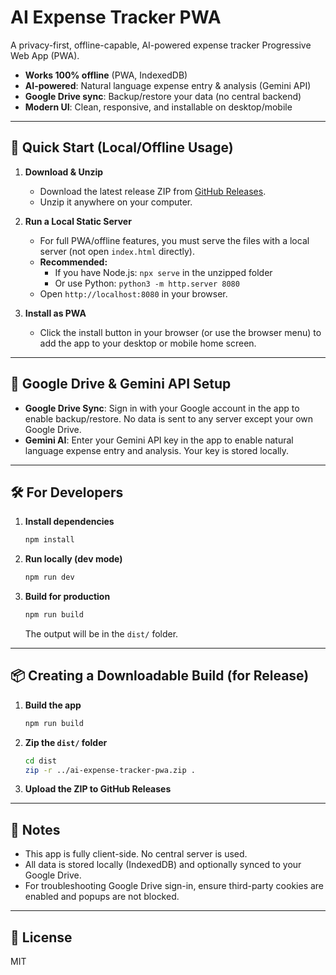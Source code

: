# AI Expense Tracker PWA

A privacy-first, offline-capable, AI-powered expense tracker Progressive Web App (PWA).

- **Works 100% offline** (PWA, IndexedDB)
- **AI-powered**: Natural language expense entry & analysis (Gemini API)
- **Google Drive sync**: Backup/restore your data (no central backend)
- **Modern UI**: Clean, responsive, and installable on desktop/mobile

---

## 🚀 Quick Start (Local/Offline Usage)

1. **Download & Unzip**
   - Download the latest release ZIP from [GitHub Releases](https://github.com/YOUR_GITHUB_USERNAME/ai-expense-tracker-pwa/releases).
   - Unzip it anywhere on your computer.

2. **Run a Local Static Server**
   - For full PWA/offline features, you must serve the files with a local server (not open `index.html` directly).
   - **Recommended:**
     - If you have Node.js: `npx serve` in the unzipped folder
     - Or use Python: `python3 -m http.server 8080`
   - Open `http://localhost:8080` in your browser.

3. **Install as PWA**
   - Click the install button in your browser (or use the browser menu) to add the app to your desktop or mobile home screen.

---

## 🔑 Google Drive & Gemini API Setup

- **Google Drive Sync**: Sign in with your Google account in the app to enable backup/restore. No data is sent to any server except your own Google Drive.
- **Gemini AI**: Enter your Gemini API key in the app to enable natural language expense entry and analysis. Your key is stored locally.

---

## 🛠️ For Developers

1. **Install dependencies**
   ```bash
   npm install
   ```
2. **Run locally (dev mode)**
   ```bash
   npm run dev
   ```
3. **Build for production**
   ```bash
   npm run build
   ```
   The output will be in the `dist/` folder.

---

## 📦 Creating a Downloadable Build (for Release)

1. **Build the app**
   ```bash
   npm run build
   ```
2. **Zip the `dist/` folder**
   ```bash
   cd dist
   zip -r ../ai-expense-tracker-pwa.zip .
   ```
3. **Upload the ZIP to GitHub Releases**

---

## 📝 Notes

- This app is fully client-side. No central server is used.
- All data is stored locally (IndexedDB) and optionally synced to your Google Drive.
- For troubleshooting Google Drive sign-in, ensure third-party cookies are enabled and popups are not blocked.

---

## 📄 License

MIT
